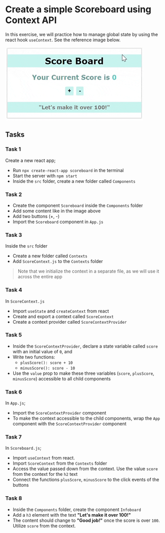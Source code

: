 # Create a simple Scoreboard using Context API

In this exercise, we will practice how to manage global state by using the react hook `useContext`. See the reference image below.

![Score board](example.gif)

## Tasks

### Task 1

Create a new react app;

- Run `npx create-react-app scoreboard` in the terminal
- Start the server with `npm start`
- Inside the `src` folder, create a new folder called `Components`

### Task 2

- Create the component `Scoreboard` inside the `Components` folder
- Add some content like in the image above
- Add two buttons (+, -)
- Import the `Scoreboard` component in `App.js`

### Task 3

Inside the `src` folder

- Create a new folder called `Contexts`
- Add `ScoreContext.js` to the `Contexts` folder

> Note that we initialize the context in a separate file, as we will use it across the entire app

### Task 4

In `ScoreContext.js`

- Import `useState` and `createContext` from react
- Create and export a context called `ScoreContext`
- Create a context provider called `ScoreContextProvider`

### Task 5

- Inside the `ScoreContextProvider`, declare a state variable called `score` with an initial value of `0`, and
- Write two functions:
  - `plusScore(): score + 10`
  - `minusScore(): score - 10`
- Use the `value` prop to make these three variables (`score`, `plusScore`, `minusScore`) accessible to all child components

### Task 6

In `App.js`;

- Import the `ScoreContextProvider` component
- To make the context accessible to the child components, wrap the `App` component with the `ScoreContextProvider` component

### Task 7

In `Scoreboard.js`;

- Import `useContext` from react.
- Import `ScoreContext` from the `Contexts` folder
- Access the value passed down from the context. Use the value `score` from the context for the `h2` text
- Connect the functions `plusScore`, `minusScore` to the click events of the buttons

### Task 8

- Inside the `Components` folder, create the component `Infoboard`
- Add a `h3` element with the text **"Let's make it over 100!"**
- The content should change to **"Good job!"** once the score is over `100`. Utilize `score` from the context.
